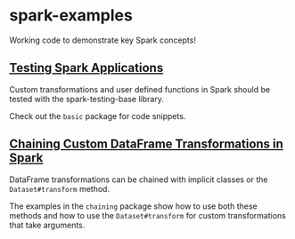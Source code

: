 # spark-examples

Working code to demonstrate key Spark concepts!

## [Testing Spark Applications](https://medium.com/@mrpowers/testing-spark-applications-8c590d3215fa#.bmktof284)

Custom transformations and user defined functions in Spark should be tested with the spark-testing-base library.

Check out the `basic` package for code snippets.

## [Chaining Custom DataFrame Transformations in Spark](https://medium.com/@mrpowers/chaining-custom-dataframe-transformations-in-spark-a39e315f903c#.yfylko1q2)

DataFrame transformations can be chained with implicit classes or the `Dataset#transform` method.

The examples in the `chaining` package show how to use both these methods and how to use the `Dataset#transform` for custom transformations that take arguments.